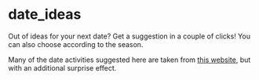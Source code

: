 # date_ideas
Out of ideas for your next date? Get a suggestion in a couple of clicks! You can also choose according to the season.

Many of the date activities suggested here are taken from [this website](https://www.goodhousekeeping.com/life/relationships/a31405192/cute-romantic-date-ideas/), but with an additional surprise effect.

